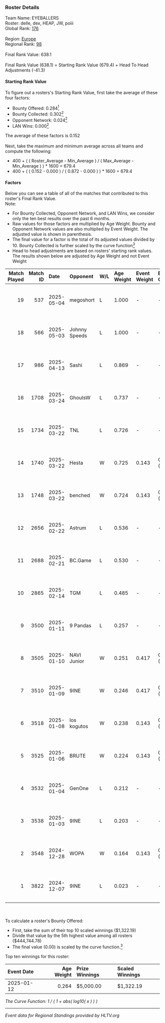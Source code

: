 ### Roster Details<br />
Team Name: EYEBALLERS<br />
Roster: delle, dex, HEAP, JW, poiii<br />
Global Rank: [176](../../standings_global_2025_06_02.md)<br />
<br />
Region: [Europe]( ../../standings_europe_2025_06_02.md)<br />
Regional Rank: [98]( ../../standings_europe_2025_06_02.md)<br />
<br />
Final Rank Value:  638.1<br />
<br />
Final Rank Value (638.1) = Starting Rank Value (679.4) + Head To Head Adjustments (-41.3)<br />

#### Starting Rank Value<br />
To figure out a rosters's Starting Rank Value, first take the average of these four factors:<br />
- Bounty Offered: 0.284[<sup>1</sup>](#table2)
- Bounty Collected: 0.302[<sup>2</sup>](#table1)
- Opponent Network: 0.024[<sup>2</sup>](#table1)
- LAN Wins: 0.000[<sup>2</sup>](#table1)

The average of these factors is 0.152<br />
<br />
Next, take the maximum and minimum average across all teams and compute the following:<br />
- 400 + ( ( Roster_Average - Min_Average ) / ( Max_Average - Min_Average ) ) * 1600 = 679.4
- 400 + ( ( 0.152 - 0.000 ) / ( 0.872 - 0.000 ) ) * 1600 = 679.4


#### Factors<br />
Below you can see a table of all of the matches that contributed to this roster's Final Rank Value.<br />
Note:<br />

- For Bounty Collected, Opponent Network, and LAN Wins, we consider only the ten best results over the past 6 months.
- Raw values for those factors are multiplied by Age Weight. Bounty and Opponent Network values are also multiplied by Event Weight. The adjusted value is shown in parenthesis.
- The final value for a factor is the total of its adjusted values divided by 10. Bounty Collected is further scaled by the curve function[<sup>3</sup>](#curveFunction)
- Head to head adjustments are based on rosters' starting rank values. The results shown below are adjusted by Age Weight and not Event Weight
<span id="table1"></span><br />


| Match Played | Match ID | Date       | Opponent      | W/L | Age Weight | Event Weight | Bounty Collected | Opponent Network | LAN Wins  | H2H Adj. | Roster                      |
| -: | -: | :- | :- | :- | :- | :- | :- | :- | :- | -: | :- |
|           19 |      537 | 2025-05-04 | megoshort     | L   | 1.000      | -            | -                | -                | -         |   -22.21 | delle, dex, HEAP, JW, poiii |
|           18 |      566 | 2025-05-03 | Johnny Speeds | L   | 1.000      | -            | -                | -                | -         |    -4.62 | delle, dex, HEAP, JW, poiii |
|           17 |      986 | 2025-04-13 | Sashi         | L   | 0.869      | -            | -                | -                | -         |    -6.40 | delle, dex, HEAP, JW, poiii |
|           16 |     1708 | 2025-03-24 | GhoulsW       | L   | 0.737      | -            | -                | -                | -         |   -17.23 | delle, dex, HEAP, JW, poiii |
|           15 |     1734 | 2025-03-22 | TNL           | L   | 0.726      | -            | -                | -                | -         |    -2.93 | delle, dex, HEAP, JW, poiii |
|           14 |     1740 | 2025-03-22 | Hesta         | W   | 0.725      | 0.143        | 0.000 (0.000)    | 0.189 (0.020)    | 0 (0.000) |     8.02 | delle, dex, HEAP, JW, poiii |
|           13 |     1748 | 2025-03-22 | benched       | W   | 0.724      | 0.143        | 0.000 (0.000)    | 0.107 (0.011)    | 0 (0.000) |     7.49 | delle, dex, HEAP, JW, poiii |
|           12 |     2656 | 2025-02-22 | Astrum        | L   | 0.536      | -            | -                | -                | -         |    -2.83 | delle, dex, HEAP, JW, poiii |
|           11 |     2688 | 2025-02-21 | BC.Game       | L   | 0.530      | -            | -                | -                | -         |    -2.93 | delle, dex, HEAP, JW, poiii |
|           10 |     2865 | 2025-02-14 | TGM           | L   | 0.485      | -            | -                | -                | -         |   -11.64 | delle, dex, HEAP, JW, poiii |
|            9 |     3500 | 2025-01-11 | 9 Pandas      | L   | 0.257      | -            | -                | -                | -         |    -1.65 | delle, dex, HEAP, JW, poiii |
|            8 |     3505 | 2025-01-10 | NAVI Junior   | W   | 0.251      | 0.417        | 0.442 (0.046)    | 0.993 (0.104)    | 0 (0.000) |     7.37 | delle, dex, HEAP, JW, poiii |
|            7 |     3510 | 2025-01-09 | 9INE          | W   | 0.246      | 0.417        | 0.025 (0.003)    | 0.961 (0.098)    | 0 (0.000) |     6.87 | delle, dex, HEAP, JW, poiii |
|            6 |     3518 | 2025-01-08 | los kogutos   | W   | 0.238      | 0.143        | 0.000 (0.000)    | 0.015 (0.001)    | 0 (0.000) |     1.76 | delle, dex, HEAP, JW, poiii |
|            5 |     3525 | 2025-01-06 | BRUTE         | W   | 0.224      | 0.143        | 0.000 (0.000)    | 0.009 (0.000)    | 0 (0.000) |     1.70 | delle, dex, HEAP, JW, poiii |
|            4 |     3532 | 2025-01-04 | GenOne        | L   | 0.212      | -            | -                | -                | -         |    -3.84 | delle, dex, HEAP, JW, poiii |
|            3 |     3538 | 2025-01-03 | 9INE          | L   | 0.203      | -            | -                | -                | -         |    -0.72 | delle, dex, HEAP, JW, poiii |
|            2 |     3548 | 2024-12-28 | WOPA          | W   | 0.164      | 0.143        | 0.002 (0.000)    | 0.117 (0.003)    | 0 (0.000) |     2.56 | delle, dex, HEAP, JW, poiii |
|            1 |     3822 | 2024-12-07 | 9INE          | L   | 0.023      | -            | -                | -                | -         |    -0.08 | delle, dex, HEAP, JW, poiii |

<br />
<span id="table2"></span><br />
To calculate a roster's Bounty Offered:<br />

- First, take the sum of their top 10 scaled winnings ($1,322.19)
- Divide that value by the 5th highest value among all rosters ($444,744.78)
- The final value (0.00) is scaled by the curve function.[<sup>3</sup>](#curveFunction)

Top ten winnings for this roster:<br />

| Event Date | Age Weight | Prize Winnings | Scaled Winnings |
| :- | -: | :- | :- |
| 2025-01-12 |      0.264 | $5,000.00      | $1,322.19       |


<span id="curveFunction"></span>_The Curve Function: 1 / ( 1 + abs( log10( x ) ) )_<br />

---
_Event data for Regional Standings provided by HLTV.org_<br />
